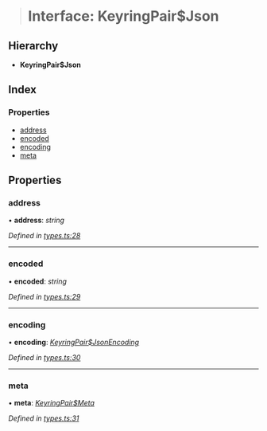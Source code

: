 > # Interface: KeyringPair$Json

## Hierarchy

* **KeyringPair$Json**

## Index

### Properties

* [address](_types_.keyringpair_json.md#address)
* [encoded](_types_.keyringpair_json.md#encoded)
* [encoding](_types_.keyringpair_json.md#encoding)
* [meta](_types_.keyringpair_json.md#meta)

## Properties

###  address

• **address**: *string*

*Defined in [types.ts:28](https://github.com/polkadot-js/common/blob/25fc033/packages/keyring/src/types.ts#L28)*

___

###  encoded

• **encoded**: *string*

*Defined in [types.ts:29](https://github.com/polkadot-js/common/blob/25fc033/packages/keyring/src/types.ts#L29)*

___

###  encoding

• **encoding**: *[KeyringPair$JsonEncoding](_types_.keyringpair_jsonencoding.md)*

*Defined in [types.ts:30](https://github.com/polkadot-js/common/blob/25fc033/packages/keyring/src/types.ts#L30)*

___

###  meta

• **meta**: *[KeyringPair$Meta](_types_.keyringpair_meta.md)*

*Defined in [types.ts:31](https://github.com/polkadot-js/common/blob/25fc033/packages/keyring/src/types.ts#L31)*